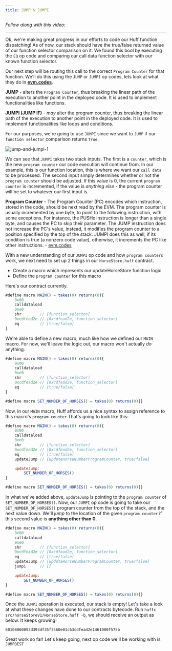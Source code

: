 ```yaml
---
title: JUMP & JUMPI
---
```


_Follow along with this video:_

---

Ok, we're making great progress in our efforts to code our Huff function dispatching! As of now, our stack should have the true/false returned value of our function selector comparison on it. We found this bool by executing the `EQ` op code and comparing our call data function selector with our known function selector.

Our next step will be routing this call to the correct `Program Counter` for that function. We'll do this using the `JUMP` or `JUMPI` op codes, lets look at what they do in [**evm.codes**](https://www.evm.codes/?fork=shanghai).

**JUMP** - alters the `Program Counter`, thus breaking the linear path of the execution to another point in the deployed code. It is used to implement functionalities like functions.

**JUMPI (JUMP IF)** - _may_ alter the program counter, thus breaking the linear path of the execution to another point in the deployed code. It is used to implement functionalities like loops and conditions.

For our purposes, we're going to use `JUMPI` since we want to `JUMP` if our `function selector` comparison returns `True`.

![jump-and-jumpi-1](/formal-verification-1/20-jump-and-jumpi/jump-and-jumpi-1.png)

We can see that `JUMPI` takes two stack inputs. The first is a `counter`, which is the new `program counter` our code execution will continue from. In our example, this is our function location, this is where we want our `call data` to be processed. The second input simply determines whether or not the `program counter` should be adjusted. If this value is 0, the current `program counter` is incremented, if the value is _anything else_ - the program counter will be set to whatever our first input is.

**Program Counter** - The Program Counter (PC) encodes which instruction, stored in the code, should be next read by the EVM. The program counter is usually incremented by one byte, to point to the following instruction, with some exceptions. For instance, the PUSHx instruction is longer than a single byte, and causes the PC to skip their parameter. The JUMP instruction does not increase the PC's value, instead, it modifies the program counter to a position specified by the top of the stack. JUMPI does this as well, if its condition is true (a nonzero code value), otherwise, it increments the PC like other instructions. - [evm.codes](https://www.evm.codes/about)

With a new understanding of our `JUMPI` op code and how `program counters` work, we next need to set up 2 things in our `HorseStore.huff` contract.

- Create a macro which represents our updateHorseStore function logic
- Define the `program counter` for this macro

Here's our contract currently.

```js
#define macro MAIN() = takes(0) returns(0){
    0x00
    calldataload
    0xe0
    shr        // [function_selector]
    0xcdfead2e // [0xcdfead2e, function_selector]
    eq         // [true/false]
}
```

We're able to define a new macro, much like how we defined our `MAIN` macro. For now, we'll leave the logic out, our macro won't actually _do_ anything.

```js
#define macro MAIN() = takes(0) returns(0){
    0x00
    calldataload
    0xe0
    shr        // [function_selector]
    0xcdfead2e // [0xcdfead2e, function_selector]
    eq         // [true/false]
}

#define macro SET_NUMBER_OF_HORSES() = takes(0) returns(0){}
```

Now, in our `MAIN` macro, Huff affords us a nice syntax to assign reference to this macro's `program counter` That's going to look like this:

```js
#define macro MAIN() = takes(0) returns(0){
    0x00
    calldataload
    0xe0
    shr        // [function_selector]
    0xcdfead2e // [0xcdfead2e, function_selector]
    eq         // [true/false]
    updateJump // [updateHorseNumberProgramCounter, true/false]

    updateJump:
        SET_NUMBER_OF_HORSES()
}

#define macro SET_NUMBER_OF_HORSES() = takes(0) returns(0){}
```

In what we've added above, `updateJump` is pointing to the `program counter` of `SET_NUMBER_OF_HORSES()`. Now, our `JUMPI` op code is going to take our `SET_NUMBER_OF_HORSES()` program counter from the top of the stack, and the next value down. We'll _jump_ to the location of the given `program counter` if this second value is **anything other than 0**.

```js
#define macro MAIN() = takes(0) returns(0){
    0x00
    calldataload
    0xe0
    shr        // [function_selector]
    0xcdfead2e // [0xcdfead2e, function_selector]
    eq         // [true/false]
    updateJump // [updateHorseNumberProgramCounter, true/false]
    jumpi      // []

    updateJump:
        SET_NUMBER_OF_HORSES()
}

#define macro SET_NUMBER_OF_HORSES() = takes(0) returns(0){}
```

Once the `JUMPI` operation is executed, our stack is empty! Let's take a look at what these changes have done to our contracts bytecode. Run `huffc src/horseStoreV1/HorseStore.huff -b`, we should receive an output as below. It keeps growing!

```
60108060093d393df35f3560e01c63cdfead2e1461000f575b
```

Great work so far! Let's keep going, next op code we'll be working with is `JUMPDEST`
